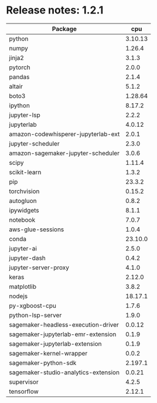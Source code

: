 # Release notes: 1.2.1

Package | cpu
---|---
python|3.10.13
numpy|1.26.4
jinja2|3.1.3
pytorch|2.0.0
pandas|2.1.4
altair|5.1.2
boto3|1.28.64
ipython|8.17.2
jupyter-lsp|2.2.2
jupyterlab|4.0.12
amazon-codewhisperer-jupyterlab-ext|2.0.1
jupyter-scheduler|2.3.0
amazon-sagemaker-jupyter-scheduler|3.0.6
scipy|1.11.4
scikit-learn|1.3.2
pip|23.3.2
torchvision|0.15.2
autogluon|0.8.2
ipywidgets|8.1.1
notebook|7.0.7
aws-glue-sessions|1.0.4
conda|23.10.0
jupyter-ai|2.5.0
jupyter-dash|0.4.2
jupyter-server-proxy|4.1.0
keras|2.12.0
matplotlib|3.8.2
nodejs|18.17.1
py-xgboost-cpu|1.7.6
python-lsp-server|1.9.0
sagemaker-headless-execution-driver|0.0.12
sagemaker-jupyterlab-emr-extension|0.1.9
sagemaker-jupyterlab-extension|0.1.9
sagemaker-kernel-wrapper|0.0.2
sagemaker-python-sdk|2.197.1
sagemaker-studio-analytics-extension|0.0.21
supervisor|4.2.5
tensorflow|2.12.1
